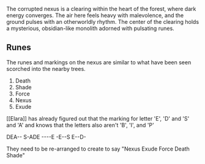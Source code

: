 The corrupted nexus is a clearing within the heart of the forest, where dark energy converges. The air here feels heavy with malevolence, and the ground pulses with an otherworldly rhythm. The center of the clearing holds a mysterious, obsidian-like monolith adorned with pulsating runes.
## Runes

The runes and markings on the nexus are similar to what have been seen scorched into the nearby trees. 

1) Death
2) Shade
3) Force
4) Nexus
5) Exude

[[Elara]] has already figured out that the marking for letter 'E', 'D' and 'S' and 'A' and knows that the letters also aren't 'B', 'I', and 'P'

DEA--
S-ADE
----E
-E--S
E--D-

They need to be re-arranged to create to say "Nexus Exude Force Death Shade"

